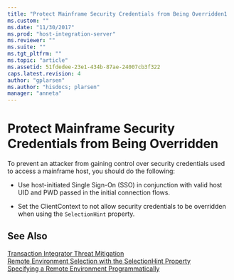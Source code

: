 ```yaml
---
title: "Protect Mainframe Security Credentials from Being Overridden1 | Microsoft Docs"
ms.custom: ""
ms.date: "11/30/2017"
ms.prod: "host-integration-server"
ms.reviewer: ""
ms.suite: ""
ms.tgt_pltfrm: ""
ms.topic: "article"
ms.assetid: 51fdedee-23e1-434b-87ae-24007cb3f322
caps.latest.revision: 4
author: "gplarsen"
ms.author: "hisdocs; plarsen"
manager: "anneta"
---
```

# Protect Mainframe Security Credentials from Being Overridden
To prevent an attacker from gaining control over security credentials used to access a mainframe host, you should do the following:  
  
-   Use host-initiated Single Sign-On (SSO) in conjunction with valid host UID and PWD passed in the initial connection flows.  
  
-   Set the ClientContext to not allow security credentials to be overridden when using the `SelectionHint` property.  
  
## See Also  
 [Transaction Integrator Threat Mitigation](../core/transaction-integrator-threat-mitigation2.md)   
 [Remote Environment Selection with the SelectionHint Property](./remote-environment-selection-with-the-selectionhint-property2.md)   
 [Specifying a Remote Environment Programmatically](./specifying-a-remote-environment-programmatically1.md)